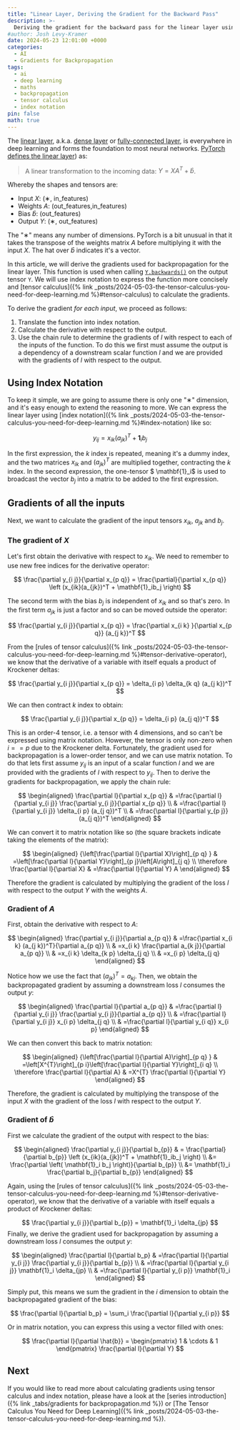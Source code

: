 ```yaml
---
title: "Linear Layer, Deriving the Gradient for the Backward Pass"
description: >-
  Deriving the gradient for the backward pass for the linear layer using tensor calculus
#author: Josh Levy-Kramer
date: 2024-05-23 12:01:00 +0000
categories:
  - AI
  - Gradients for Backpropagation
tags:
  - ai
  - deep learning
  - maths
  - backpropagation
  - tensor calculus
  - index notation
pin: false
math: true
---
```


The [linear layer](https://pytorch.org/docs/stable/generated/torch.nn.Linear.html), a.k.a. [dense layer](https://www.tensorflow.org/api_docs/python/tf/keras/layers/Dense) or [fully-connected layer](https://docs.nvidia.com/deeplearning/performance/dl-performance-fully-connected/index.html), is everywhere in deep learning and forms the foundation to most neural networks. [PyTorch defines the linear layer](https://pytorch.org/docs/stable/generated/torch.nn.Linear.html)) as:

> A linear transformation to the incoming data: $Y = XA^T + \hat{b}$.

Whereby the shapes and tensors are:

* Input $X$: (∗, in_features) 
* Weights $A$: (out_features,in_features)
* Bias $\hat{b}$: (out_features)
* Output $Y$: (∗, out_features)

The "∗" means any number of dimensions. PyTorch is a bit unusual in that it takes the transpose of the weights matrix $A$ before multiplying it with the input $X$. The hat over $\hat{b}$ indicates it's a vector.

In this article, we will derive the gradients used for backpropagation for the linear layer. This function is used when calling [`Y.backwards()`](https://pytorch.org/docs/stable/generated/torch.Tensor.backward.html) on the output tensor `Y`. We will use index notation to express the function more concisely and [tensor calculus]({% link _posts/2024-05-03-the-tensor-calculus-you-need-for-deep-learning.md %}#tensor-calculus) to calculate the gradients.

To derive the gradient *for each input*, we proceed as follows:

1. Translate the function into index notation.
2. Calculate the derivative with respect to the output.
3. Use the chain rule to determine the gradients of $l$ with respect to each of the inputs of the function. To do this we first must assume the output is a dependency of a downstream scalar function $l$ and we are provided with the gradients of $l$ with respect to the output.

## Using Index Notation

To keep it simple, we are going to assume there is only one "∗" dimension, and it's easy enough to extend the reasoning to more. We can express the linear layer using [index notation]({% link _posts/2024-05-03-the-tensor-calculus-you-need-for-deep-learning.md %}#index-notation) like so:

$$
y_{ij} = x_{ik}(a_{jk})^T + \mathbf{1}_ib_j
$$

In the first expression, the $k$ index is repeated, meaning it's a dummy index, and the two matrices $x_{ik}$ and $(a_{jk})^T$ are multiplied together, contracting the $k$ index. In the second expression, the one-tensor $ \mathbf{1}_i$ is used to broadcast the vector $b_j$ into a matrix to be added to the first expression.

## Gradients of all the inputs

Next, we want to calculate the gradient of the input tensors $x_{ik}$, $a_{jk}$ and $b_j$.

### The gradient of $X$

Let's first obtain the derivative with respect to $x_{ik}$. We need to remember to use new free indices for the derivative operator:

$$
\frac{\partial y_{i j}}{\partial x_{p q}} = \frac{\partial}{\partial x_{p q}} \left (x_{ik}(a_{jk})^T + \mathbf{1}_ib_j \right)
$$

The second term with the bias $b_j$ is independent of $x_{ik}$ and so that's zero. In the first term $a_{jk}$ is just a factor and so can be moved outside the operator:

$$
\frac{\partial y_{i j}}{\partial x_{p q}} = \frac{\partial x_{i k} }{\partial x_{p q}} (a_{j k})^T
$$

From the [rules of tensor calculus]({% link _posts/2024-05-03-the-tensor-calculus-you-need-for-deep-learning.md %}#tensor-derivative-operator), we know that the derivative of a variable with itself equals a product of Krockener deltas:

$$
\frac{\partial y_{i j}}{\partial x_{p q}} = \delta_{i p} \delta_{k q} (a_{j k})^T
$$

We can then contract $k$ index to obtain:

$$
\frac{\partial y_{i j}}{\partial x_{p q}} = \delta_{i p} (a_{j q})^T
$$

This is an order-4 tensor, i.e. a tensor with 4 dimensions, and so can't be expressed using matrix notation. However, the tensor is only non-zero when $i == p$ due to the Krockener delta. Fortunately, the gradient used for backpropagation is a lower-order tensor, and we can use matrix notation. To do that lets first assume $y_{ij}$ is an input of a scalar function $l$ and we are provided with the gradients of $l$ with respect to $y_{ij}$. Then to derive the gradients for backpropagation, we apply the chain rule:

$$
\begin{aligned}
\frac{\partial l}{\partial x_{p q}} & =\frac{\partial l}{\partial y_{i j}} \frac{\partial y_{i j}}{\partial x_{p q}} \\
& =\frac{\partial l}{\partial y_{i j}} \delta_{i p} (a_{j q})^T \\
& =\frac{\partial l}{\partial y_{p j}} (a_{j q})^T
\end{aligned}
$$

We can convert it to matrix notation like so (the square brackets indicate taking the elements of the matrix):

$$
\begin{aligned}
{\left[\frac{\partial l}{\partial X}\right]_{p q} } & =\left[\frac{\partial l}{\partial Y}\right]_{p j}\left[A\right]_{j q} \\
\therefore \frac{\partial l}{\partial X} & =\frac{\partial l}{\partial Y} A
\end{aligned}
$$

Therefore the gradient is calculated by multiplying the gradient of the loss $l$ with respect to the output $Y$ with the weights $A$.

### Gradient of $A$

First, obtain the derivative with respect to $A$:

$$
\begin{aligned}
\frac{\partial y_{i j}}{\partial a_{p q}} & =\frac{\partial x_{i k} (a_{j k})^T}{\partial a_{p q}} \\
& =x_{i k} \frac{\partial a_{k j}}{\partial a_{p q}} \\
& =x_{i k} \delta_{k p} \delta_{j q} \\
& =x_{i p} \delta_{j q}
\end{aligned}
$$

Notice how we use the fact that $(a_{j k})^T = a_{k j}$. Then, we obtain the backpropagated gradient by assuming a downstream loss $l$ consumes the output $y$:

$$
\begin{aligned}
\frac{\partial l}{\partial a_{p q}} & =\frac{\partial l}{\partial y_{i j}} \frac{\partial y_{i j}}{\partial a_{p q}} \\
& =\frac{\partial l}{\partial y_{i j}} x_{i p} \delta_{j q} \\
& =\frac{\partial l}{\partial y_{i q}} x_{i p}
\end{aligned}
$$

We can then convert this back to matrix notation:

$$
\begin{aligned}
{\left[\frac{\partial l}{\partial A}\right]_{p q} } & =\left[X^{T}\right]_{p i}\left[\frac{\partial l}{\partial Y}\right]_{i q} \\
\therefore \frac{\partial l}{\partial A} & =X^{T} \frac{\partial l}{\partial Y}
\end{aligned}
$$

Therefore, the gradient is calculated by multiplying the transpose of the input $X$ with the gradient of the loss $l$ with respect to the output $Y$.

### Gradient of $\hat{b}$

First we calculate the gradient of the output with respect to the bias:

$$
\begin{aligned}
\frac{\partial y_{i j}}{\partial b_{p}} & = \frac{\partial}{\partial b_{p}} \left (x_{ik}(a_{jk})^T + \mathbf{1}_ib_j \right) \\
&= \frac{\partial \left( \mathbf{1}_i b_j \right)}{\partial b_{p}}  \\
&= \mathbf{1}_i \frac{\partial b_j}{\partial b_{p}}
\end{aligned}
$$

Again, using the [rules of tensor calculus]({% link _posts/2024-05-03-the-tensor-calculus-you-need-for-deep-learning.md %}#tensor-derivative-operator), we know that the derivative of a variable with itself equals a product of Krockener deltas:

$$
\frac{\partial y_{i j}}{\partial b_{p}} = \mathbf{1}_i \delta_{jp}
$$
Finally, we derive the gradient used for backpropagation by assuming a downstream loss $l$ consumes the output $y$:

$$
\begin{aligned}
\frac{\partial l}{\partial b_p} & =\frac{\partial l}{\partial y_{i j}} \frac{\partial y_{i j}}{\partial b_{p}} \\
& =\frac{\partial l}{\partial y_{i j}} \mathbf{1}_i \delta_{jp} \\
& =\frac{\partial l}{\partial y_{i p}} \mathbf{1}_i
\end{aligned}
$$

Simply put, this means we sum the gradient in the $i$ dimension to obtain the backpropagated gradient of the bias:

$$
\frac{\partial l}{\partial b_p} = \sum_i \frac{\partial l}{\partial y_{i p}}
$$

Or in matrix notation, you can express this using a vector filled with ones:

$$
\frac{\partial l}{\partial \hat{b}} = \begin{pmatrix}
1 & \cdots & 1
\end{pmatrix} \frac{\partial l}{\partial Y}
$$

## Next

If you would like to read more about calculating gradients using tensor calculus and index notation, please have a look at the [series introduction]({% link _tabs/gradients for backpropagation.md %}) or [The Tensor Calculus You Need for Deep Learning]({% link _posts/2024-05-03-the-tensor-calculus-you-need-for-deep-learning.md %}).
